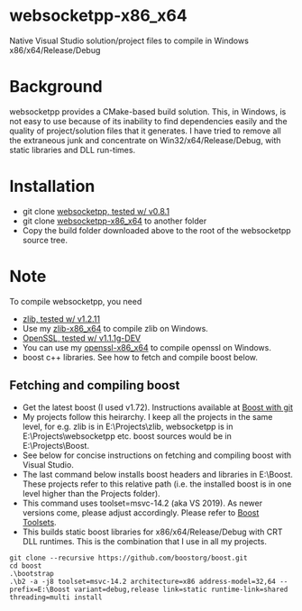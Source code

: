 # websocketpp-x86_x64
Native Visual Studio solution/project files to compile in Windows x86/x64/Release/Debug

# Background #
websocketpp provides a CMake-based build solution. This, in Windows,
is not easy to use because of its inability to find dependencies
easily and the quality of project/solution files that it generates. I
have tried to remove all the extraneous junk and concentrate on
Win32/x64/Release/Debug, with static libraries and DLL run-times.

# Installation #

  * git clone [websocketpp, tested w/ v0.8.1](https://github.com/zaphoyd/websocketpp)
  * git clone [websocketpp-x86_x64](https://github.com/sridharb1/websocketpp-x86_x64)
    to another folder
  * Copy the build folder downloaded above to the root of the websocketpp
    source tree.

# Note #

To compile websocketpp, you need 

  * [zlib, tested w/ v1.2.11](https://github.com/madler/zlib)
  * Use my [zlib-x86_x64](https://github.com/sridharb1/zlib-x86_x64) to compile zlib on Windows.
  * [OpenSSL, tested w/ v1.1.1g-DEV](https://github.com/openssl/openssl)
  * You can use my [openssl-x86_x64](https://github.com/sridharb1/openssl-x86_x64) to compile openssl on Windows.
  * boost c++ libraries. See how to fetch and compile boost below.

## Fetching and compiling boost ##

  * Get the latest boost (I used v1.72). Instructions available at [Boost with git](https://github.com/boostorg/wiki/wiki/Getting-Started%3A-Overview)
  * My projects follow this heirarchy. I keep all the projects in the
    same level, for e.g. zlib is in E:\Projects\zlib, websocketpp is
    in E:\Projects\websocketpp etc. boost sources would be in
    E:\Projects\Boost.
  * See below for concise instructions on fetching and compiling boost
    with Visual Studio.
  * The last command below installs boost headers and libraries in
    E:\Boost. These projects refer to this relative path (i.e. the
    installed boost is in one level higher than the Projects folder).
  * This command uses toolset=msvc-14.2 (aka VS 2019). As newer
    versions come, please adjust accordingly. Please refer to [Boost Toolsets](https://boostorg.github.io/build/manual/develop/index.html).
  * This builds static boost libraries for x86/x64/Release/Debug with
    CRT DLL runtimes. This is the combination that I use in all my
    projects.

  ``` shell
  git clone --recursive https://github.com/boostorg/boost.git
  cd boost
  .\bootstrap
  .\b2 -a -j8 toolset=msvc-14.2 architecture=x86 address-model=32,64 --prefix=E:\Boost variant=debug,release link=static runtime-link=shared threading=multi install
  ```
